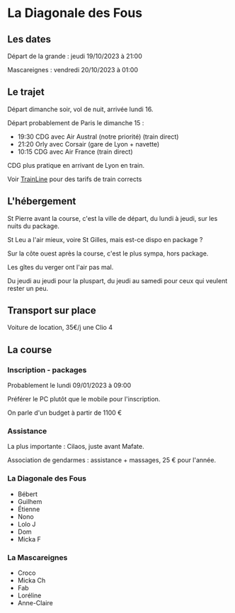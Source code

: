 #  La Diagonale des Fous

## Les dates

Départ de la grande : jeudi 19/10/2023 à 21:00

Mascareignes : vendredi 20/10/2023 à 01:00

## Le trajet

Départ dimanche soir, vol de nuit, arrivée lundi 16.

Départ probablement de Paris le dimanche 15 :

- 19:30 CDG avec Air Austral (notre priorité) (train direct)
- 21:20 Orly avec Corsair (gare de Lyon + navette)
- 10:15 CDG avec Air France (train direct)

CDG plus pratique en arrivant de Lyon en train.

Voir [TrainLine](https://www.thetrainline.com/) pour des tarifs de train corrects

## L'hébergement

St Pierre avant la course, c'est la ville de départ, du lundi à jeudi, sur les nuits du package.

St Leu a l'air mieux, voire St Gilles, mais est-ce dispo en package ?

Sur la côte ouest après la course, c'est le plus sympa, hors package.

Les gîtes du verger ont l'air pas mal.

Du jeudi au jeudi pour la pluspart, du jeudi au samedi pour ceux qui veulent rester un peu.

## Transport sur place

Voiture de location, 35€/j une Clio 4

## La course

### Inscription - packages

Probablement le lundi 09/01/2023 à 09:00

Préférer le PC plutôt que le mobile pour l'inscription.

On parle d'un budget à partir de 1100 €

### Assistance

La plus importante : Cilaos, juste avant Mafate.

Association de gendarmes : assistance + massages, 25 € pour l'année.

### La Diagonale des Fous

- Bébert
- Guilhem
- Étienne
- Nono
- Lolo J
- Dom
- Micka F

### La Mascareignes

- Croco
- Micka Ch
- Fab
- Loréline
- Anne-Claire

